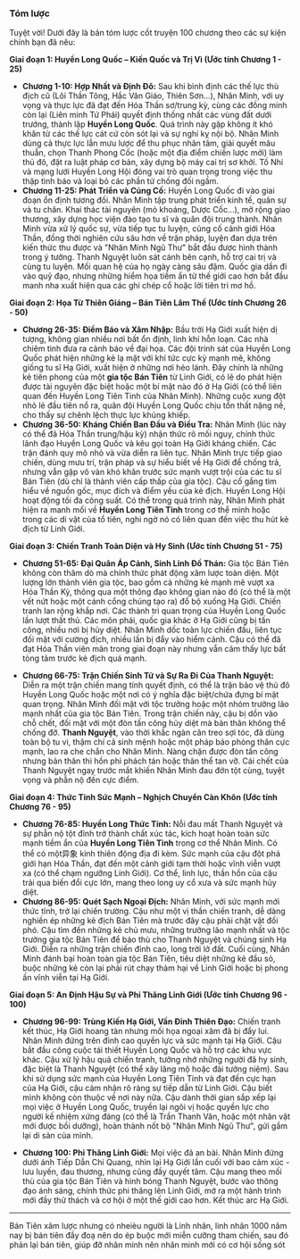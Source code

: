 ### Tóm lược

Tuyệt vời! Dưới đây là bản tóm lược cốt truyện 100 chương theo các sự kiện chính bạn đã nêu:

**Giai đoạn 1: Huyền Long Quốc – Kiến Quốc và Trị Vì (Ước tính Chương 1 - 25)**

* **Chương 1-10: Hợp Nhất và Định Đô:** Sau khi bình định các thế lực thù địch cũ (Lôi Thần Tông, Hắc Vân Giáo, Thiên Sơn...), Nhân Minh, với uy vọng và thực lực đã đạt đến Hóa Thần sơ/trung kỳ, cùng các đồng minh còn lại (Liên minh Tứ Phái) quyết định thống nhất các vùng đất dưới trướng, thành lập **Huyền Long Quốc**. Quá trình này gặp không ít khó khăn từ các thế lực cát cứ còn sót lại và sự nghi kỵ nội bộ. Nhân Minh dùng cả thực lực lẫn mưu lược để thu phục nhân tâm, giải quyết mâu thuẫn, chọn Thanh Phong Cốc (hoặc một địa điểm chiến lược mới) làm thủ đô, đặt ra luật pháp cơ bản, xây dựng bộ máy cai trị sơ khởi. Tố Nhi và mạng lưới Huyền Long Hội đóng vai trò quan trọng trong việc thu thập tình báo và loại bỏ các phần tử chống đối ngầm.
* **Chương 11-25: Phát Triển và Củng Cố:** Huyền Long Quốc đi vào giai đoạn ổn định tương đối. Nhân Minh tập trung phát triển kinh tế, quân sự và tu chân. Khai thác tài nguyên (mỏ khoáng, Dược Cốc...), mở rộng giao thương, xây dựng học viện đào tạo tu sĩ và quân đội trung thành. Nhân Minh vừa xử lý quốc sự, vừa tiếp tục tu luyện, củng cố cảnh giới Hóa Thần, đồng thời nghiên cứu sâu hơn về trận pháp, luyện đan dựa trên kiến thức thu được và "Nhân Minh Ngũ Thư" bắt đầu được hình thành trong ý tưởng. Thanh Nguyệt luôn sát cánh bên cạnh, hỗ trợ cai trị và cùng tu luyện. Mối quan hệ của họ ngày càng sâu đậm. Quốc gia dần đi vào quỹ đạo, nhưng những hiểm họa tiềm ẩn từ thế giới cao hơn bắt đầu manh nha xuất hiện qua các ghi chép cổ hoặc lời tiên tri mơ hồ.

**Giai đoạn 2: Họa Từ Thiên Giáng – Bán Tiên Lâm Thế (Ước tính Chương 26 - 50)**

* **Chương 26-35: Điềm Báo và Xâm Nhập:** Bầu trời Hạ Giới xuất hiện dị tượng, không gian nhiều nơi bất ổn định, linh khí hỗn loạn. Các nhà chiêm tinh đưa ra cảnh báo về đại họa. Các đội trinh sát của Huyền Long Quốc phát hiện những kẻ lạ mặt với khí tức cực kỳ mạnh mẽ, không giống tu sĩ Hạ Giới, xuất hiện ở những nơi hẻo lánh. Đây chính là những kẻ tiên phong của một **gia tộc Bán Tiên** từ Linh Giới, có lẽ do phát hiện được tài nguyên đặc biệt hoặc một bí mật nào đó ở Hạ Giới (có thể liên quan đến Huyền Long Tiên Tinh của Nhân Minh). Những cuộc xung đột nhỏ lẻ đầu tiên nổ ra, quân đội Huyền Long Quốc chịu tổn thất nặng nề, cho thấy sự chênh lệch thực lực khủng khiếp.
* **Chương 36-50: Kháng Chiến Ban Đầu và Điều Tra:** Nhân Minh (lúc này có thể đã Hóa Thần trung/hậu kỳ) nhận thức rõ mối nguy, chính thức lãnh đạo Huyền Long Quốc và kêu gọi toàn Hạ Giới kháng chiến. Các trận đánh quy mô nhỏ và vừa diễn ra liên tục. Nhân Minh trực tiếp giao chiến, dùng mưu trí, trận pháp và sự hiểu biết về Hạ Giới để chống trả, nhưng vẫn gặp vô vàn khó khăn trước sức mạnh vượt trội của các tu sĩ Bán Tiên (dù chỉ là thành viên cấp thấp của gia tộc). Cậu cố gắng tìm hiểu về nguồn gốc, mục đích và điểm yếu của kẻ địch. Huyền Long Hội hoạt động tối đa công suất. Có thể trong quá trình này, Nhân Minh phát hiện ra manh mối về **Huyền Long Tiên Tinh** trong cơ thể mình hoặc trong các di vật của tổ tiên, nghi ngờ nó có liên quan đến việc thu hút kẻ địch từ Linh Giới.

**Giai đoạn 3: Chiến Tranh Toàn Diện và Hy Sinh (Ước tính Chương 51 - 75)**

* **Chương 51-65: Đại Quân Áp Cảnh, Sinh Linh Đồ Thán:** Gia tộc Bán Tiên không còn thăm dò mà chính thức phát động xâm lược toàn diện. Một lượng lớn thành viên gia tộc, bao gồm cả những kẻ mạnh mẽ vượt xa Hóa Thần Kỳ, thông qua một thông đạo không gian nào đó (có thể là một vết nứt hoặc một cánh cổng chúng tạo ra) đổ bộ xuống Hạ Giới. Chiến tranh lan rộng khắp nơi. Các thành trì quan trọng của Huyền Long Quốc lần lượt thất thủ. Các môn phái, quốc gia khác ở Hạ Giới cũng bị tấn công, nhiều nơi bị hủy diệt. Nhân Minh dốc toàn lực chiến đấu, liên tục đối mặt với cường địch, nhiều lần bị đẩy vào hiểm cảnh. Cậu có thể đã đạt Hóa Thần viên mãn trong giai đoạn này nhưng vẫn cảm thấy lực bất tòng tâm trước kẻ địch quá mạnh.

* **Chương 66-75: Trận Chiến Sinh Tử và Sự Ra Đi Của Thanh Nguyệt:** Diễn ra một trận chiến mang tính quyết định, có thể là trận bảo vệ thủ đô Huyền Long Quốc hoặc một nơi có ý nghĩa đặc biệt/chứa đựng bí mật quan trọng. Nhân Minh đối mặt với tộc trưởng hoặc một nhóm trưởng lão mạnh nhất của gia tộc Bán Tiên. Trong trận chiến này, cậu bị dồn vào chỗ chết, đối mặt với một đòn tấn công hủy diệt mà bản thân không thể chống đỡ. **Thanh Nguyệt**, vào thời khắc ngàn cân treo sợi tóc, đã dùng toàn bộ tu vi, thậm chí cả sinh mệnh hoặc một pháp bảo phòng thân cực mạnh, lao ra che chắn cho Nhân Minh. Nàng chặn được đòn tấn công nhưng bản thân thì hồn phi phách tán hoặc thân thể tan vỡ. Cái chết của Thanh Nguyệt ngay trước mắt khiến Nhân Minh đau đớn tột cùng, tuyệt vọng và phẫn nộ đến cực điểm.

**Giai đoạn 4: Thức Tỉnh Sức Mạnh – Nghịch Chuyển Càn Khôn (Ước tính Chương 76 - 95)**

* **Chương 76-85: Huyền Long Thức Tỉnh:** Nỗi đau mất Thanh Nguyệt và sự phẫn nộ tột đỉnh trở thành chất xúc tác, kích hoạt hoàn toàn sức mạnh tiềm ẩn của **Huyền Long Tiên Tinh** trong cơ thể Nhân Minh. Có thể có một异象 kinh thiên động địa đi kèm. Sức mạnh của cậu đột phá giới hạn Hóa Thần, đạt đến một cảnh giới tạm thời hoặc vĩnh viễn vượt xa (có thể chạm ngưỡng Linh Giới). Cơ thể, linh lực, thần hồn của cậu trải qua biến đổi cực lớn, mang theo long uy cổ xưa và sức mạnh hủy diệt.
* **Chương 86-95: Quét Sạch Ngoại Địch:** Nhân Minh, với sức mạnh mới thức tỉnh, trở lại chiến trường. Cậu như một vị thần chiến tranh, dễ dàng nghiền ép những kẻ địch Bán Tiên mà trước đây cậu phải chật vật đối phó. Cậu tìm đến những kẻ chủ mưu, những trưởng lão mạnh nhất và tộc trưởng gia tộc Bán Tiên để báo thù cho Thanh Nguyệt và chúng sinh Hạ Giới. Diễn ra những trận chiến đỉnh cao, long trời lở đất. Cuối cùng, Nhân Minh đánh bại hoàn toàn gia tộc Bán Tiên, tiêu diệt những kẻ đầu sỏ, buộc những kẻ còn lại phải rút chạy thảm hại về Linh Giới hoặc bị phong ấn vĩnh viễn tại Hạ Giới.

**Giai đoạn 5: An Định Hậu Sự và Phi Thăng Linh Giới (Ước tính Chương 96 - 100)**

* **Chương 96-99: Trùng Kiến Hạ Giới, Vấn Đỉnh Thiên Đạo:** Chiến tranh kết thúc, Hạ Giới hoang tàn nhưng mối họa ngoại xâm đã bị đẩy lui. Nhân Minh đứng trên đỉnh cao quyền lực và sức mạnh tại Hạ Giới. Cậu bắt đầu công cuộc tái thiết Huyền Long Quốc và hỗ trợ các khu vực khác. Cậu xử lý hậu quả chiến tranh, tưởng nhớ những người đã hy sinh, đặc biệt là Thanh Nguyệt (có thể xây lăng mộ hoặc đài tưởng niệm). Sau khi sử dụng sức mạnh của Huyền Long Tiên Tinh và đạt đến cực hạn của Hạ Giới, cậu cảm nhận rõ ràng sự tiếp dẫn từ Linh Giới. Cậu biết mình không còn thuộc về nơi này nữa. Cậu dành thời gian sắp xếp lại mọi việc ở Huyền Long Quốc, truyền lại ngôi vị hoặc quyền lực cho người kế nhiệm xứng đáng (có thể là Trần Thanh Vân, hoặc một nhân vật mới được bồi dưỡng), hoàn thành nốt bộ "Nhân Minh Ngũ Thư", gửi gắm lại di sản của mình.



* **Chương 100: Phi Thăng Linh Giới:** Mọi việc đã an bài. Nhân Minh đứng dưới ánh Tiếp Dẫn Chi Quang, nhìn lại Hạ Giới lần cuối với bao cảm xúc - lưu luyến, đau thương, nhưng cũng đầy quyết tâm. Cậu mang theo mối thù của gia tộc Bán Tiên và hình bóng Thanh Nguyệt, bước vào thông đạo ánh sáng, chính thức phi thăng lên Linh Giới, mở ra một hành trình mới đầy thử thách và cơ hội ở một thế giới cao hơn. Kết thúc arc Hạ Giới.

---

Bán Tiên xâm lược nhưng có nheièu người là Linh nhân, linh nhân 1000 năm nay bị bán tiên đầy đoạ nên do ép buộc mới miễn cưỡng tham chiến, sau đó phản lại bán tiên, giúp đỡ nhân minh nên nhân minh mới có cơ hội sống sót
